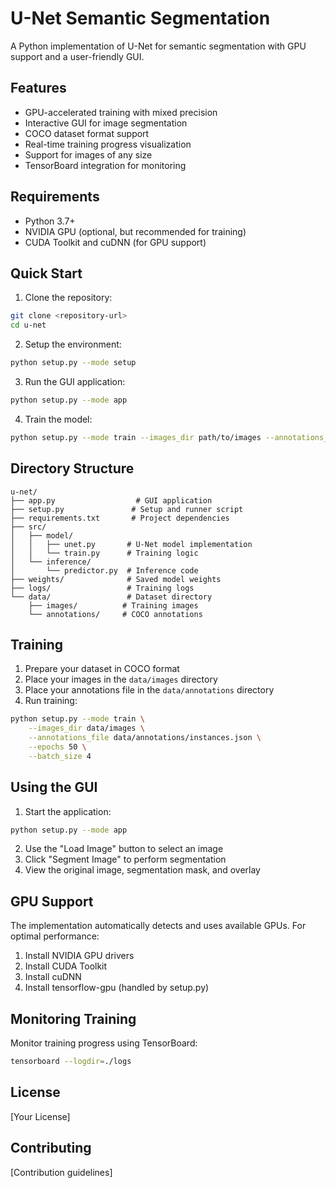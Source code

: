 # U-Net Semantic Segmentation

A Python implementation of U-Net for semantic segmentation with GPU support and a user-friendly GUI.

## Features

- GPU-accelerated training with mixed precision
- Interactive GUI for image segmentation
- COCO dataset format support
- Real-time training progress visualization
- Support for images of any size
- TensorBoard integration for monitoring

## Requirements

- Python 3.7+
- NVIDIA GPU (optional, but recommended for training)
- CUDA Toolkit and cuDNN (for GPU support)

## Quick Start

1. Clone the repository:
```bash
git clone <repository-url>
cd u-net
```

2. Setup the environment:
```bash
python setup.py --mode setup
```

3. Run the GUI application:
```bash
python setup.py --mode app
```

4. Train the model:
```bash
python setup.py --mode train --images_dir path/to/images --annotations_file path/to/annotations.json --epochs 50 --batch_size 4
```

## Directory Structure

```
u-net/
├── app.py                  # GUI application
├── setup.py               # Setup and runner script
├── requirements.txt       # Project dependencies
├── src/
│   ├── model/
│   │   ├── unet.py       # U-Net model implementation
│   │   └── train.py      # Training logic
│   └── inference/
│       └── predictor.py  # Inference code
├── weights/              # Saved model weights
├── logs/                 # Training logs
└── data/                 # Dataset directory
    ├── images/          # Training images
    └── annotations/     # COCO annotations
```

## Training

1. Prepare your dataset in COCO format
2. Place your images in the `data/images` directory
3. Place your annotations file in the `data/annotations` directory
4. Run training:
```bash
python setup.py --mode train \
    --images_dir data/images \
    --annotations_file data/annotations/instances.json \
    --epochs 50 \
    --batch_size 4
```

## Using the GUI

1. Start the application:
```bash
python setup.py --mode app
```

2. Use the "Load Image" button to select an image
3. Click "Segment Image" to perform segmentation
4. View the original image, segmentation mask, and overlay

## GPU Support

The implementation automatically detects and uses available GPUs. For optimal performance:

1. Install NVIDIA GPU drivers
2. Install CUDA Toolkit
3. Install cuDNN
4. Install tensorflow-gpu (handled by setup.py)

## Monitoring Training

Monitor training progress using TensorBoard:
```bash
tensorboard --logdir=./logs
```

## License

[Your License]

## Contributing

[Contribution guidelines]
